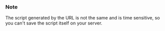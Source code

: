 ### Note

The script generated by the URL is not the same and is time sensitive, so you can't save the script itself on your server.





